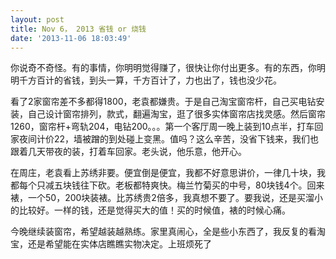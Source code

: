 ```yaml
---
layout: post
title: Nov 6， 2013 省钱 or 烧钱
date: '2013-11-06 18:03:49'
---
```



你说奇不奇怪。有的事情，你明明觉得赚了，很快让你付出更多。有的东西，你明明千方百计的省钱，到头一算，千方百计了，力也出了，钱也没少花。

看了2家窗帘差不多都得1800，老袁都嫌贵。于是自己淘宝窗帘杆，自己买电钻安装，自己设计窗帘排列，款式，翻遍淘宝，逛了很多实体窗帘店找灵感。然后窗帘1260，窗帘杆+弯轨204，电钻200。。。第一个客厅周一晚上装到10点半，打车回家夜间计价22，墙被蹭的到处碰上变黑。值吗？这么辛苦，没省下钱来，我们也跟着几天带夜的装，打着车回家。老头说，他乐意，他开心。

在周庄，老袁看上苏绣非要。便宜倒是便宜，我都不好意思讲价，一律几十块，我都每个只减五块钱往下砍。老板都特爽快。梅兰竹菊买的中号，80块钱4个。回来裱，一个50，200块装裱。比苏绣贵2倍多，我真想不要了。要我说，还是买溜小的比较好。一样的钱，还是觉得买大的值！买的时候值，裱的时候心痛。

今晚继续装窗帘，希望越装越熟练。家里真闹心，全是些小东西了，我反复的看淘宝，还是希望能在实体店瞧瞧实物决定。上班烦死了


